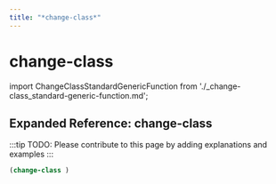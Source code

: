 ```yaml
---
title: "*change-class*"
---
```


# change-class

import ChangeClassStandardGenericFunction from './_change-class_standard-generic-function.md';

<ChangeClassStandardGenericFunction />

## Expanded Reference: change-class

:::tip
TODO: Please contribute to this page by adding explanations and examples
:::

```lisp
(change-class )
```
